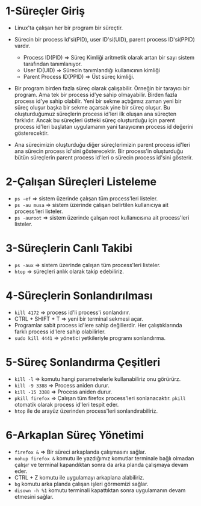 # 1-Süreçler Giriş
- Linux'ta çalışan her bir program bir süreçtir.

- Sürecin bir process Id'si(PID), user ID'si(UID), parent process ID'si(PPID) vardır.
  * Process ID(PID) => Süreç Kimliği aritmetik olarak artan bir sayı sistem tarafından tanımlanıyor. 
  * User ID(UID) => Sürecin tanımlandığı kullanıcının kimliği
  * Parent Process ID(PPID) => Üst süreç kimliği.

- Bir program birden fazla süreç olarak çalışabilir. Örneğin bir tarayıcı bir program. Ama tek bir process id'ye sahip olmayabilir. Birden fazla process id'ye sahip olabilir. Yeni bir sekme açtığımız zaman yeni bir süreç oluşur başka bir sekme açarsak yine bir süreç oluşur. Bu oluşturduğumuz süreçlerin process id'leri ilk oluşan ana süreçten farklıdır. Ancak bu süreçleri üstteki süreç oluşturduğu için parent process id'leri başlatan uygulamanın yani tarayıcının process id değerini gösterecektir.

- Ana sürecimizin oluşturduğu diğer süreçlerimizin parent process id'leri ana sürecin process id'sini gösterecektir. Bir process'in oluşturduğu bütün süreçlerin parent process id'leri o sürecin process id'sini gösterir.

# 2-Çalışan Süreçleri Listeleme
- `ps -ef` => sistem üzerinde çalışan tüm process'leri listeler.
- `ps -au musa` => sistem üzerinde çalışan belirtilen kullanıcıya ait process'leri listeler.
- `ps -auroot` => sistem üzerinde çalışan root kullanıcısına ait process'leri listeler.

# 3-Süreçlerin Canlı Takibi
- `ps -aux` => sistem üzerinde çalışan tüm process'leri listeler.
- `htop` => süreçleri anlık olarak takip edebiliriz.

# 4-Süreçlerin Sonlandırılması
- `kill 4172` => process id'li process'i sonlandırır. 
- CTRL + SHIFT + T => yeni bir terminal sekmesi açar.
- Programlar sabit process id'lere sahip değillerdir. Her çalıştıklarında farklı process id'lere sahip olabilirler.
- `sudo kill 4441` => yönetici yetkileriyle programı sonlandırma.

# 5-Süreç Sonlandırma Çeşitleri
- `kill -l` => komutu hangi parametrelerle kullanabiliriz onu görürürz.
- `kill -9 3388` => Process aniden durur.
- `kill -15 3388` => Process aniden durur.
- `pkill firefox` => Çalışan tüm firefox process'leri sonlanacaktır. `pkill` otomatik olarak process id'leri tespit eder.
- `htop` ile de arayüz üzerinden process'leri sonlandırabiliriz.

# 6-Arkaplan Süreç Yönetimi
- `firefox &` => Bir süreci arkaplanda çalışmasını sağlar.
- `nohup firefox &` komutu ile yazdığımız komutlar terminale bağlı olmadan çalışır ve terminal kapandıktan sonra da arka planda çalışmaya devam eder.
- CTRL + Z komutu ile uygulamayı arkaplana alabiliriz.
- `bg` komutu arka planda çalışan işleri görmemizi sağlar.
- `disown -h %1` komutu terminali kapattıktan sonra uygulamanın devam etmesini sağlar.